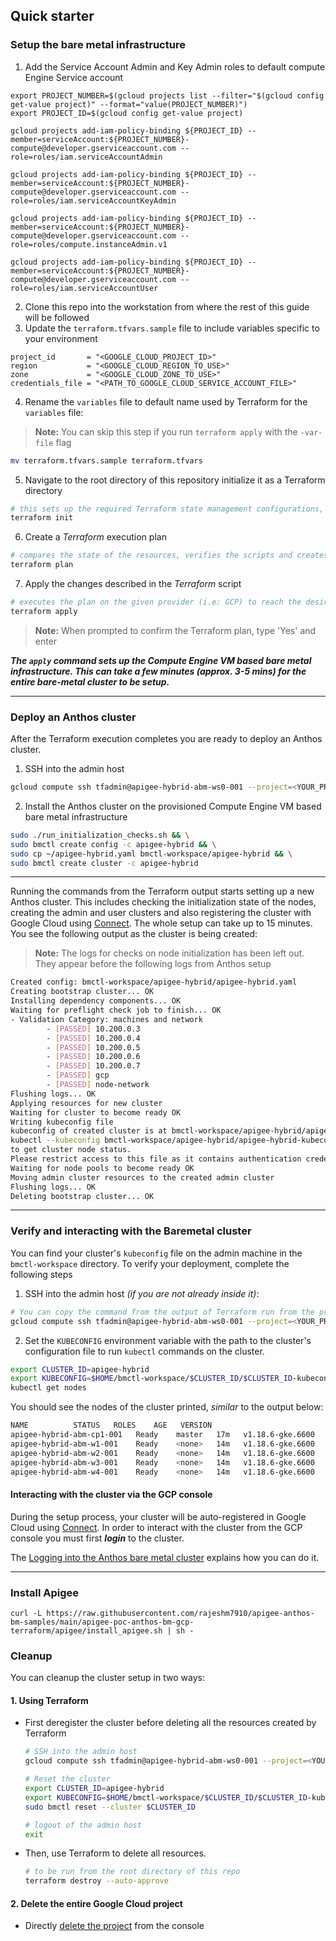 ## Quick starter

### Setup the bare metal infrastructure

1. Add the Service Account Admin and Key Admin roles to default compute Engine Service account
```
export PROJECT_NUMBER=$(gcloud projects list --filter="$(gcloud config get-value project)" --format="value(PROJECT_NUMBER)")
export PROJECT_ID=$(gcloud config get-value project)

gcloud projects add-iam-policy-binding ${PROJECT_ID} --member=serviceAccount:${PROJECT_NUMBER}-compute@developer.gserviceaccount.com --role=roles/iam.serviceAccountAdmin

gcloud projects add-iam-policy-binding ${PROJECT_ID} --member=serviceAccount:${PROJECT_NUMBER}-compute@developer.gserviceaccount.com --role=roles/iam.serviceAccountKeyAdmin

gcloud projects add-iam-policy-binding ${PROJECT_ID} --member=serviceAccount:${PROJECT_NUMBER}-compute@developer.gserviceaccount.com --role=roles/compute.instanceAdmin.v1

gcloud projects add-iam-policy-binding ${PROJECT_ID} --member=serviceAccount:${PROJECT_NUMBER}-compute@developer.gserviceaccount.com --role=roles/iam.serviceAccountUser

```

2. Clone this repo into the workstation from where the rest of this guide will be followed
3. Update the `terraform.tfvars.sample` file to include variables specific to your environment
```
project_id       = "<GOOGLE_CLOUD_PROJECT_ID>"
region           = "<GOOGLE_CLOUD_REGION_TO_USE>"
zone             = "<GOOGLE_CLOUD_ZONE_TO_USE>"
credentials_file = "<PATH_TO_GOOGLE_CLOUD_SERVICE_ACCOUNT_FILE>"
```
4. Rename the `variables` file to default name used by Terraform for the `variables` file:
> **Note:** You can skip this step if you run `terraform apply` with the `-var-file` flag
```sh
mv terraform.tfvars.sample terraform.tfvars
```

5. Navigate to the root directory of this repository initialize it as a Terraform directory
```sh
# this sets up the required Terraform state management configurations, similar to 'git init'
terraform init
```

6. Create a _Terraform_ execution plan
```sh
# compares the state of the resources, verifies the scripts and creates an execution plan
terraform plan
```

7. Apply the changes described in the _Terraform_ script
```sh
# executes the plan on the given provider (i.e: GCP) to reach the desired state of resources
terraform apply
```
> **Note:** When prompted to confirm the Terraform plan, type 'Yes' and enter

***The `apply` command sets up the Compute Engine VM based bare metal infrastructure. This can take a few minutes (approx. 3-5 mins) for the entire bare-metal cluster to be setup.***

---
### Deploy an Anthos cluster

After the Terraform execution completes you are ready to deploy an Anthos cluster.

1. SSH into the admin host
```sh
gcloud compute ssh tfadmin@apigee-hybrid-abm-ws0-001 --project=<YOUR_PROJECT> --zone=<YOUR_ZONE>
```

2. Install the Anthos cluster on the provisioned Compute Engine VM based bare metal infrastructure
```sh
sudo ./run_initialization_checks.sh && \
sudo bmctl create config -c apigee-hybrid && \
sudo cp ~/apigee-hybrid.yaml bmctl-workspace/apigee-hybrid && \
sudo bmctl create cluster -c apigee-hybrid
```
---

Running the commands from the Terraform output starts setting up a new Anthos cluster. This includes checking the initialization state of the nodes, creating the admin and user clusters and also registering the cluster with Google Cloud using [Connect](https://cloud.google.com/anthos/multicluster-management/connect/overview). The whole setup can take up to 15 minutes. You see the following output as the cluster is being created:

> **Note:** The logs for checks on node initialization has been left out. They appear before the following logs from Anthos setup

```sh
Created config: bmctl-workspace/apigee-hybrid/apigee-hybrid.yaml
Creating bootstrap cluster... OK
Installing dependency components... OK
Waiting for preflight check job to finish... OK
- Validation Category: machines and network
        - [PASSED] 10.200.0.3
        - [PASSED] 10.200.0.4
        - [PASSED] 10.200.0.5
        - [PASSED] 10.200.0.6
        - [PASSED] 10.200.0.7
        - [PASSED] gcp
        - [PASSED] node-network
Flushing logs... OK
Applying resources for new cluster
Waiting for cluster to become ready OK
Writing kubeconfig file
kubeconfig of created cluster is at bmctl-workspace/apigee-hybrid/apigee-hybrid-kubeconfig, please run
kubectl --kubeconfig bmctl-workspace/apigee-hybrid/apigee-hybrid-kubeconfig get nodes
to get cluster node status.
Please restrict access to this file as it contains authentication credentials of your cluster.
Waiting for node pools to become ready OK
Moving admin cluster resources to the created admin cluster
Flushing logs... OK
Deleting bootstrap cluster... OK
```

---
### Verify and interacting with the Baremetal cluster

You can find your cluster's `kubeconfig` file on the admin machine in the `bmctl-workspace` directory. To verify your deployment, complete the following steps

1. SSH into the admin host _(if you are not already inside it)_:
```sh
# You can copy the command from the output of Terraform run from the previous step
gcloud compute ssh tfadmin@apigee-hybrid-abm-ws0-001 --project=<YOUR_PROJECT> --zone=<YOUR_ZONE>
```

2. Set the `KUBECONFIG` environment variable with the path to the cluster's configuration file to run `kubectl` commands on the cluster.
```sh
export CLUSTER_ID=apigee-hybrid
export KUBECONFIG=$HOME/bmctl-workspace/$CLUSTER_ID/$CLUSTER_ID-kubeconfig
kubectl get nodes
```

You should see the nodes of the cluster printed, _similar_ to the output below:
```sh
NAME          STATUS   ROLES    AGE   VERSION
apigee-hybrid-abm-cp1-001   Ready    master   17m   v1.18.6-gke.6600
apigee-hybrid-abm-w1-001    Ready    <none>   14m   v1.18.6-gke.6600
apigee-hybrid-abm-w2-001    Ready    <none>   14m   v1.18.6-gke.6600
apigee-hybrid-abm-w3-001    Ready    <none>   14m   v1.18.6-gke.6600
apigee-hybrid-abm-w4-001    Ready    <none>   14m   v1.18.6-gke.6600
```


#### Interacting with the cluster via the GCP console

During the setup process, your cluster will be auto-registered in Google Cloud using [Connect](https://cloud.google.com/anthos/multicluster-management/connect/overview). In order to interact with the cluster from the GCP console you must first ***login*** to the cluster.

The [Logging into the Anthos bare metal cluster](login.md) explains how you can do it.

---

### Install Apigee
```
curl -L https://raw.githubusercontent.com/rajeshm7910/apigee-anthos-bm-samples/main/apigee-poc-anthos-bm-gcp-terraform/apigee/install_apigee.sh | sh -
```

### Cleanup

You can cleanup the cluster setup in two ways:

#### 1. Using Terraform

- First deregister the cluster before deleting all the resources created by Terraform
  ```sh
  # SSH into the admin host
  gcloud compute ssh tfadmin@apigee-hybrid-abm-ws0-001 --project=<YOUR_PROJECT> --zone=<YOUR_ZONE>

  # Reset the cluster
  export CLUSTER_ID=apigee-hybrid
  export KUBECONFIG=$HOME/bmctl-workspace/$CLUSTER_ID/$CLUSTER_ID-kubeconfig
  sudo bmctl reset --cluster $CLUSTER_ID

  # logout of the admin host
  exit
  ```

- Then, use Terraform to delete all resources.
  ```sh
  # to be run from the root directory of this repo
  terraform destroy --auto-approve
  ```

#### 2. Delete the entire Google Cloud project
- Directly [delete the project](https://console.cloud.google.com/cloud-resource-manager) from the console
